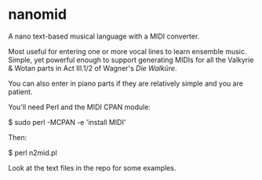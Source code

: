 nanomid
=======

A nano text-based musical language with a MIDI converter.

Most useful for entering one or more vocal lines to learn ensemble music.  Simple, yet powerful enough to support generating MIDIs for all the Valkyrie & Wotan parts in Act III.1/2 of Wagner's _Die Walküre_.

You can also enter in piano parts if they are relatively simple and you are patient.

You'll need Perl and the MIDI CPAN module:

$ sudo perl -MCPAN -e 'install MIDI'

Then:

$ perl n2mid.pl <text file with your music> <output midi file>

Look at the text files in the repo for some examples.
